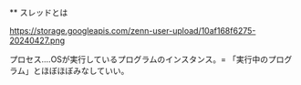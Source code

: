 ** スレッドとは

https://storage.googleapis.com/zenn-user-upload/10af168f6275-20240427.png



プロセス....OSが実行しているプログラムのインスタンス。= 「実行中のプログラム」とほぼほぼみなしていい。
